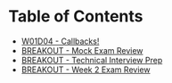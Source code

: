 # Table of Contents

* [W01D04 - Callbacks!](/w01d04)
* [BREAKOUT - Mock Exam Review](/breakout-w1-exam)
* [BREAKOUT - Technical Interview Prep](/breakout-ti-prep)
* [BREAKOUT - Week 2 Exam Review](/breakout-w2-exam)
